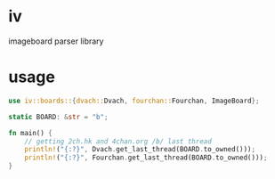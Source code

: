 # iv

imageboard parser library

# usage

```rust
use iv::boards::{dvach::Dvach, fourchan::Fourchan, ImageBoard};

static BOARD: &str = "b";

fn main() {
    // getting 2ch.hk and 4chan.org /b/ last thread
    println!("{:?}", Dvach.get_last_thread(BOARD.to_owned()));
    println!("{:?}", Fourchan.get_last_thread(BOARD.to_owned()));
}
```
